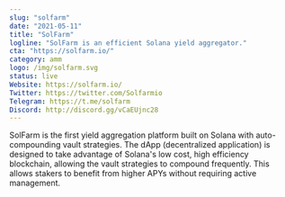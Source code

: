```yaml
---
slug: "solfarm"
date: "2021-05-11"
title: "SolFarm"
logline: "SolFarm is an efficient Solana yield aggregator."
cta: "https://solfarm.io/"
category: amm
logo: /img/solfarm.svg
status: live
Website: https://solfarm.io/
Twitter: https://twitter.com/Solfarmio	
Telegram: https://t.me/solfarm
Discord: http://discord.gg/vCaEUjnc28		
---
```

SolFarm is the first yield aggregation platform built on Solana with auto-compounding vault strategies.
The dApp (decentralized application) is designed to take advantage of Solana's low cost, high efficiency blockchain, allowing the vault strategies to compound frequently. This allows stakers to benefit from higher APYs without requiring active management.
